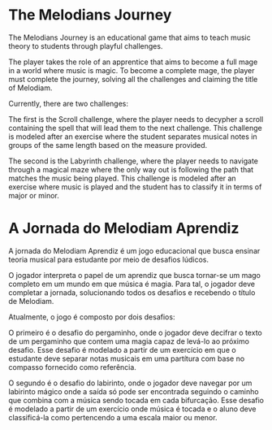 # The Melodians Journey

The Melodians Journey is an educational game that aims to teach music theory to students through playful challenges.

The player takes the role of an apprentice that aims to become a full mage in a world where music is magic. To become a complete mage, the player must complete the journey, solving all the challenges and claiming the title of Melodiam.

Currently, there are two challenges:

The first is the Scroll challenge, where the player needs to decypher a scroll containing the spell that will lead them to the next challenge. This challenge is modeled after an exercise where the student separates musical notes in groups of the same length based on the measure provided.

The second is the Labyrinth challenge, where the player needs to navigate through a magical maze where the only way out is following the path that matches the music being played. This challenge is modeled after an exercise where music is played and the student has to classify it in terms of major or minor.

# A Jornada do Melodiam Aprendiz

A jornada do Melodiam Aprendiz é um jogo educacional que busca ensinar teoria musical para estudante por meio de desafios lúdicos.

O jogador interpreta o papel de um aprendiz que busca tornar-se um mago completo em um mundo em que música é magia. Para tal, o jogador deve completar a jornada, solucionando todos os desafios e recebendo o título de Melodiam.

Atualmente, o jogo é composto por dois desafios:

O primeiro é o desafio do pergaminho, onde o jogador deve decifrar o texto de um pergaminho que contem uma magia capaz de levá-lo ao próximo desafio. Esse desafio é modelado a partir de um exercício em que o estudante deve separar notas musicais em uma partítura com base no compasso fornecido como referência.

O segundo é o desafio do labirinto, onde o jogador deve navegar por um labirinto mágico onde a saída só pode ser encontrada seguindo o caminho que combina com a música sendo tocada em cada bifurcação. Esse desafio é modelado a partir de um exercício onde música é tocada e o aluno deve classificá-la como pertencendo a uma escala maior ou menor.
